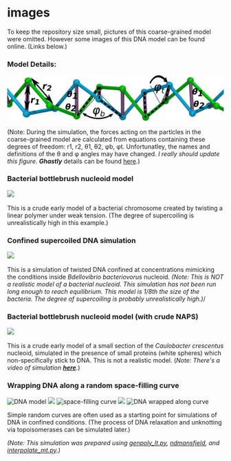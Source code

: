 images
========

To keep the repository size small, pictures of this coarse-grained model were
omitted.  However some images of this DNA model can be found online.
(Links below.)


### Model Details:

![](https://raw.githubusercontent.com/jewettaij/dlpdb/master/examples/dna_example/statistics_keeping_every_3rd_base_pair/dsDNA_3to1_C3p.png)

(Note: During the simulation, the forces acting on the particles in the 
coarse-grained model are calculated from equations containing these
degrees of freedom: r1, r2, θ1, θ2, φb, φt.
Unfortunatley, the names and definitions of the θ and φ angles may have changed.
*I really should update this figure.*
***Ghastly*** details can be found [here](../moltemplate_files).)


### Bacterial bottlebrush nucleoid model

![](http://moltemplate.org/images/misc/plectenomic_bottlebrush_off_axis_bbk.jpg)

This is a crude early model of a bacterial chromosome created by twisting a linear polymer under weak tension.  (The degree of supercoiling is unrealistically high in this example.)

### Confined supercoiled DNA simulation

![](http://moltemplate.org/images/prokaryotes/confined_supercoiling_2016-1-13.jpg)

This is a simulation of twisted DNA confined at concentrations mimicking the
conditions inside *Bdellovibrio bacteriovorus* nucleoid.
*(Note: This is NOT a realistic model of a bacterial nucleoid.
 This simulation has not been run long enough to reach equilibrium.
 This model is 1/8th the size of the bacteria.
 The degree of supercoiling is probably unrealistically high.)*/


### Bacterial bottlebrush nucleoid model (with crude NAPS)

![](http://moltemplate.org/images/prokaryotes/condensation_supercoiling+proteinglue_2016-3-26.jpg)

This is a crude early model of a small section of the
*Caulobacter crescentus* nucleoid, simulated in the presence of small
proteins (white spheres) which non-specifically stick to DNA.
This is not a realistic model.
(*Note: There's a video of simulation* [***here***](https://www.youtube.com/watch?v=A_ER8ztxl5I).)

### Wrapping DNA along a random space-filling curve

![DNA model](https://raw.githubusercontent.com/jewettaij/ndmansfield/master/doc/images/moltemplate_usage/CG_dsDNA_gold_turquoise.gif)
![](https://raw.githubusercontent.com/jewettaij/ndmansfield/master/doc/images/plus.png)
![space-filling curve](https://raw.githubusercontent.com/jewettaij/ndmansfield/master/doc/images/hamiltonian_paths_16x16x16.gif)
![](https://raw.githubusercontent.com/jewettaij/ndmansfield/master/doc/images/rightarrow.png)
![DNA wrapped along curve](https://raw.githubusercontent.com/jewettaij/ndmansfield/master/doc/images/moltemplate_usage/wrap_CG_dsDNA_around_a_curve_from_ndmansfield_LLR.png)

Simple random curves are often used as a starting point for simulations
of DNA in confined conditions.
(The process of DNA relaxation and unknotting via topoisomerases
 can be simulated later.)

*(Note: This simulation was prepared using [genpoly_lt.py](https://github.com/jewettaij/moltemplate/blob/master/doc/doc_genpoly_lt.md), [ndmansfield](https://github.com/jewettaij/ndmansfield), and [interpolate_mt.py](https://github.com/jewettaij/moltemplate/blob/master/doc/doc_interpolate_mt.md).)*

